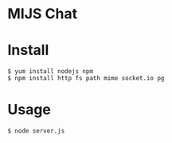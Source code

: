 # MIJS Chat

# Install
    
    $ yum install nodejs npm
    $ npm install http fs path mime socket.io pg

# Usage

    $ node server.js


